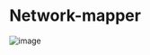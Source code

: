 # Network-mapper
![image](https://github.com/user-attachments/assets/b93d4892-e588-43a8-b511-5d37e29288b9)
